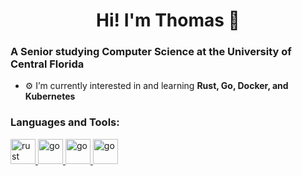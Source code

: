 <h1 align="center">Hi! I'm Thomas 🐸</h1>
<h3>A Senior studying Computer Science at the University of Central Florida</h3>

- ⚙️ I’m currently interested in and learning **Rust, Go, Docker, and Kubernetes**

<h3 align="left">Languages and Tools:</h3>
<p align="left"> 
  <a href="https://www.rust-lang.org" target="_blank" rel="noreferrer"> <img src="https://i.imgur.com/L4wgtAA.png" alt="rust" width="40" height="40"/> </a>  
  <a href="https://go.dev" target="_blank" rel="noreferrer"> <img src="https://i.imgur.com/cA45XiQ.png" alt="go" width="40" height="40"/> </a>
  <a href="https://www.docker.com" target="_blank" rel="noreferrer"> <img src="https://i.imgur.com/h3ztGSg.png" alt="go" width="40" height="40"/> </a>
  <a href="https://kubernetes.io" target="_blank" rel="noreferrer"> <img src="https://i.imgur.com/S3d9x3u.png" alt="go" width="40" height="40"/> </a>
  
</p>

<!--
**AppleThomas/AppleThomas** is a ✨ _special_ ✨ repository because its `README.md` (this file) appears on your GitHub profile.

Here are some ideas to get you started:

- 🔭 I’m currently working on ...
- 🌱 I’m currently learning ...
- 👯 I’m looking to collaborate on ...
- 🤔 I’m looking for help with ...
- 💬 Ask me about ...
- 📫 How to reach me: ...
- 😄 Pronouns: ...
- ⚡ Fun fact: ...
-->

